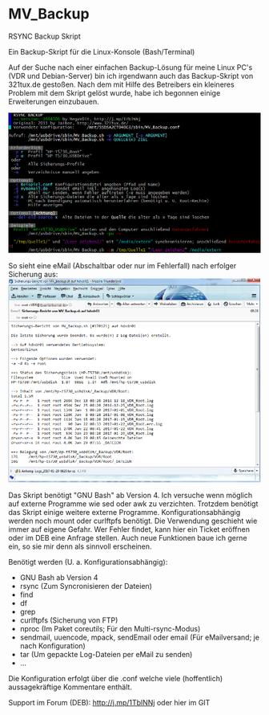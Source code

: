 # MV_Backup
RSYNC Backup Skript

Ein Backup-Skript für die Linux-Konsole (Bash/Terminal)

Auf der Suche nach einer einfachen Backup-Lösung für meine Linux PC's (VDR und Debian-Server) bin ich irgendwann auch das Backup-Skript von 321tux.de gestoßen. Nach dem mit Hilfe des Betreibers ein kleineres Problem mit dem Skript gelöst wurde, habe ich begonnen einige Erweiterungen einzubauen.

![Hilfe](help.png)

So sieht eine eMail (Abschaltbar oder nur im Fehlerfall) nach erfolger Sicherung aus:
![Sicherungs-Bericht](Sicherungs-Bericht.png)

Das Skript benötigt "GNU Bash" ab Version 4. Ich versuche wenn möglich auf externe Programme wie sed oder awk zu verzichten. Trotzdem benötigt das Skript einige weitere externe Programme. Konfigurationsabhängig werden noch mount oder curlftpfs benötigt.
Die Verwendung geschieht wie immer auf eigene Gefahr. Wer Fehler findet, kann hier ein Ticket eröffnen oder im DEB eine Anfrage stellen. Auch neue Funktionen baue ich gerne ein, so sie mir denn als sinnvoll erscheinen.

Benötigt werden (U. a. Konfigurationsabhängig):
- GNU Bash ab Version 4
- rsync (Zum Syncronisieren der Dateien)
- find
- df
- grep
- curlftpfs (Sicherung von FTP)
- nproc (Im Paket coreutils; Für den Multi-rsync-Modus)
- sendmail, uuencode, mpack, sendEmail oder email (Für eMailversand; je nach Konfiguration)
- tar (Um gepackte Log-Dateien per eMail zu senden)
- ...

Die Konfiguration erfolgt über die .conf welche viele (hoffentlich) aussagekräftige Kommentare enthält.

Support im Forum (DEB): http://j.mp/1TblNNj oder hier im GIT
